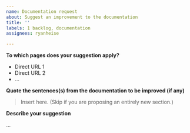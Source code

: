 ```yaml
---
name: Documentation request
about: Suggest an improvement to the documentation
title: ''
labels: 1 backlog, documentation
assignees: ryanheise

---
```


<!--

        PLEASE READ CAREFULLY!





        FOR YOUR DOCUMENTATION REQUEST TO BE PROCESSED, YOU WILL NEED
        TO FILL IN ALL SECTIONS BELOW. DON'T DELETE THE HEADINGS.


        THANK YOU :-D


-->

**To which pages does your suggestion apply?**

- Direct URL 1
- Direct URL 2
- ...

**Quote the sentences(s) from the documentation to be improved (if any)**

> Insert here. (Skip if you are proposing an entirely new section.)

**Describe your suggestion**

...
